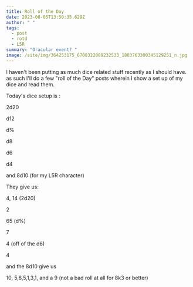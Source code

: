 ```yaml
---
title: Roll of the Day
date: 2023-08-05T13:50:35.629Z
author: " "
tags:
  - post
  - rotd
  - L5R
summary: "Oracular event? "
image: /site/img/364253175_6708322089232533_1803763300345129251_n.jpg
---
```

I﻿ haven't been putting as much dice related stuff recently as I should have. as such I'll do a few "roll of the Day" posts wherein I show a set up of my dice and read them. 

T﻿oday's dice setup is :

2﻿d20

d﻿12

d﻿%

d﻿8

d﻿6

d﻿4

a﻿nd 8d10 (for my L5R character)

They give us:

4﻿, 14 (2d20)

2﻿

6﻿5 (d%)

7﻿

4﻿ (off of the d6)

4﻿

a﻿nd the 8d10 give us

1﻿0, 5,8,5,1,3,1, and a 9 (not a bad roll at all for 8k3 or better)